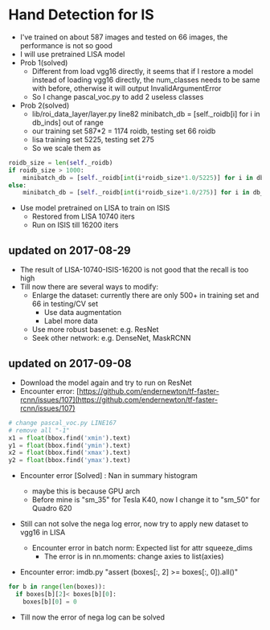# Hand Detection for IS

+ I've trained on about 587 images and tested on 66 images, the performance is not so good
+ I will use pretrained LISA model
+ Prob 1(solved)
    + Different from load vgg16 directly, it seems that if I restore a model instead of loading vgg16 directly, the num_classes needs to be same with before, otherwise it will output InvalidArgumentError
    + So I change pascal_voc.py to add 2 useless classes
+ Prob 2(solved)
    + lib/roi_data_layer/layer.py line82 minibatch_db = [self._roidb[i] for i in db_inds] out of range
    + our training set 587*2 = 1174 roidb, testing set 66 roidb
    + lisa training set 5225, testing set 275
    + So we scale them as 
```python
roidb_size = len(self._roidb)
if roidb_size > 1000:
    minibatch_db = [self._roidb[int(i*roidb_size*1.0/5225)] for i in db_inds]
else:
    minibatch_db = [self._roidb[int(i*roidb_size*1.0/275)] for i in db_inds]
```

+ Use model pretrained on LISA to train on ISIS
    + Restored from LISA 10740 iters
    + Run on ISIS till 16200 iters
    
## updated on 2017-08-29
+ The result of LISA-10740-ISIS-16200 is not good that the recall is too high
+ Till now there are several ways to modify:
    + Enlarge the dataset: currently there are only 500+ in training set and 66 in testing/CV set
        + Use data augmentation
        + Label more data
    + Use more robust basenet: e.g. ResNet
    + Seek other network: e.g. DenseNet, MaskRCNN
    
## updated on 2017-09-08
+ Download the model again and try to run on ResNet
+ Encounter error: [https://github.com/endernewton/tf-faster-rcnn/issues/107](https://github.com/endernewton/tf-faster-rcnn/issues/107)
```python
# change pascal_voc.py LINE167
# remove all "-1"
x1 = float(bbox.find('xmin').text)
y1 = float(bbox.find('ymin').text)
x2 = float(bbox.find('xmax').text)
y2 = float(bbox.find('ymax').text)
```
+ Encounter error \[Solved\] : Nan in summary histogram
    + maybe this is because GPU arch
    + Before mine is "sm_35" for Tesla K40, now I change it to "sm_50" for Quadro 620

+ Still can not solve the nega log error, now try to apply new dataset to vgg16 in LISA
    + Encounter error in batch norm: Expected list for attr squeeze_dims
        + The error is in nn.moments: change axies to list(axies)
+ Encounter error: imdb.py "assert (boxes[:, 2] >= boxes[:, 0]).all()"
```python
for b in range(len(boxes)):
  if boxes[b][2]< boxes[b][0]:
    boxes[b][0] = 0
```        
+ Till now the error of nega log can be solved
    

